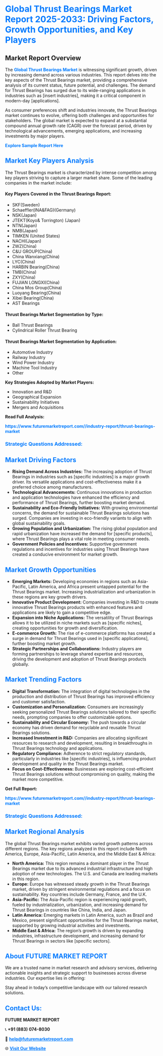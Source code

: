 <h1 style="color: #007BFF;">Global Thrust Bearings Market Report 2025-2033: Driving Factors, Growth Opportunities, and Key Players</h1>

<section id="overview">
<h2>Market Report Overview</h2>
<p>The <a href="https://www.futuremarketreport.com//industry-report/thrust-bearings-market" style="color: #007BFF; text-decoration: none;"><strong>Global Thrust Bearings Market</strong></a> is witnessing significant growth, driven by increasing demand across various industries. This report delves into the key aspects of the Thrust Bearings market, providing a comprehensive analysis of its current status, future potential, and challenges. The demand for Thrust Bearings has surged due to its wide-ranging applications in industries such as [insert industries], making it a critical component in modern-day [applications].</p>
<p>As consumer preferences shift and industries innovate, the Thrust Bearings market continues to evolve, offering both challenges and opportunities for stakeholders. The global market is expected to expand at a substantial compound annual growth rate (CAGR) over the forecast period, driven by technological advancements, emerging applications, and increasing investments by major players.</p>
</section>

<section id="overview">
<p><a href="https://www.futuremarketreport.com//request-sample/reportId=83712" style="color: #007BFF; text-decoration: none;"><strong>Explore Sample Report Here</strong></a></p>
</section>

<section id="key-players">
<h2 style="color: #007BFF;">Market Key Players Analysis</h2>
<p>The Thrust Bearings market is characterized by intense competition among key players striving to capture a larger market share. Some of the leading companies in the market include:</p>
<h4>Key Players Covered in the Thrust Bearings Report:</h4>
<ul><li>SKF(Sweden)</li><li>Schaeffler(INA&amp;FAG)(Germany)</li><li>NSK(Japan)</li><li>JTEKT(Koyo&amp; Torrington) (Japan)</li><li>NTN(Japan)</li><li>NMB(Japan)</li><li>TIMKEN (United States)</li><li>NACHI(Japan)</li><li>ZWZ(China)</li><li>C&amp;U GROUP(China)</li><li>China Wanxiang(China)</li><li>LYC(China)</li><li>HARBIN Bearing(China)</li><li>TMB(China)</li><li>ZXY(China)</li><li>FUJIAN LONGXI(China)</li><li>China Mos Group(China)</li><li>Luoyang Bearing(China)</li><li>Xibei Bearing(China)</li><li>AST Bearings</li></ul>
<h4>Thrust Bearings Market Segmentation by Type:</h4>
<ul><li>Ball Thrust Bearings</li><li>Cylindrical Roller Thrust Bearing</li></ul>

<h4>Thrust Bearings Market Segmentation by Application:</h4>
<ul><li>Automotive Industry</li><li>Railway Industry</li><li>Wind Power Industry</li><li>Machine Tool Industry</li><li>Other</li></ul>
<p><strong>Key Strategies Adopted by Market Players:</strong></p>
<ul>
<li>Innovation and R&D</li>
<li>Geographical Expansion</li>
<li>Sustainability Initiatives</li>
<li>Mergers and Acquisitions</li>
</ul>
</section>

<section>
<p><strong>Read Full Analysis: </strong></p><a href="https://www.futuremarketreport.com//industry-report/thrust-bearings-market" style="color: #007BFF; text-decoration: none;"><strong>https://www.futuremarketreport.com//industry-report/thrust-bearings-market</strong></a>
<h3 style="color: #007BFF;">Strategic Questions Addressed:</h3>
</section>

<section id="driving-factors">
<h2 style="color: #007BFF;">Market Driving Factors</h2>
<ul>
<li><strong>Rising Demand Across Industries:</strong> The increasing adoption of Thrust Bearings in industries such as [specific industries] is a major growth driver. Its versatile applications and cost-effectiveness make it a preferred choice among manufacturers.</li>
<li><strong>Technological Advancements:</strong> Continuous innovations in production and application technologies have enhanced the efficiency and performance of Thrust Bearings, further boosting market demand.</li>
<li><strong>Sustainability and Eco-Friendly Initiatives:</strong> With growing environmental concerns, the demand for sustainable Thrust Bearings solutions has surged. Companies are investing in eco-friendly variants to align with global sustainability goals.</li>
<li><strong>Growing Population and Urbanization:</strong> The rising global population and rapid urbanization have increased the demand for [specific products], where Thrust Bearings plays a vital role in meeting consumer needs.</li>
<li><strong>Government Policies and Incentives:</strong> Supportive government regulations and incentives for industries using Thrust Bearings have created a conducive environment for market growth.</li>
</ul>
</section>

<section id="growth-opportunities">
<h2 style="color: #007BFF;">Market Growth Opportunities</h2>
<ul>
<li><strong>Emerging Markets:</strong> Developing economies in regions such as Asia-Pacific, Latin America, and Africa present untapped potential for the Thrust Bearings market. Increasing industrialization and urbanization in these regions are key growth drivers.</li>
<li><strong>Innovative Product Development:</strong> Companies investing in R&D to create innovative Thrust Bearings products with enhanced features and applications are likely to gain a competitive edge.</li>
<li><strong>Expansion into Niche Applications:</strong> The versatility of Thrust Bearings allows it to be utilized in niche markets such as [specific niches], creating opportunities for growth and diversification.</li>
<li><strong>E-commerce Growth:</strong> The rise of e-commerce platforms has created a surge in demand for Thrust Bearings used in [specific applications], further boosting market growth.</li>
<li><strong>Strategic Partnerships and Collaborations:</strong> Industry players are forming partnerships to leverage shared expertise and resources, driving the development and adoption of Thrust Bearings products globally.</li>
</ul>
</section>

<section id="trending-factors">
<h2 style="color: #007BFF;">Market Trending Factors</h2>
<ul>
<li><strong>Digital Transformation:</strong> The integration of digital technologies in the production and distribution of Thrust Bearings has improved efficiency and customer satisfaction.</li>
<li><strong>Customization and Personalization:</strong> Consumers are increasingly seeking personalized Thrust Bearings solutions tailored to their specific needs, prompting companies to offer customizable options.</li>
<li><strong>Sustainability and Circular Economy:</strong> The push towards a circular economy has driven demand for recyclable and reusable Thrust Bearings solutions.</li>
<li><strong>Increased Investment in R&D:</strong> Companies are allocating significant resources to research and development, resulting in breakthroughs in Thrust Bearings technology and applications.</li>
<li><strong>Regulatory Compliance:</strong> Adherence to strict regulatory standards, particularly in industries like [specific industries], is influencing product development and quality in the Thrust Bearings market.</li>
<li><strong>Focus on Cost-Effectiveness:</strong> Businesses are exploring cost-efficient Thrust Bearings solutions without compromising on quality, making the market more competitive.</li>
</ul>
</section>

<section>
<p><strong>Get Full Report: </strong></p><a href="https://www.futuremarketreport.com//industry-report/thrust-bearings-market" style="color: #007BFF; text-decoration: none;"><strong>https://www.futuremarketreport.com//industry-report/thrust-bearings-market</strong></a>
<h3 style="color: #007BFF;">Strategic Questions Addressed:</h3>
</section>


<section id="regional-analysis">
<h2 style="color: #007BFF;">Market Regional Analysis</h2>
<p>The global Thrust Bearings market exhibits varied growth patterns across different regions. The key regions analyzed in this report include North America, Europe, Asia-Pacific, Latin America, and the Middle East & Africa:</p>
<ul>
<li><strong>North America:</strong> This region remains a dominant player in the Thrust Bearings market due to its advanced industrial infrastructure and high adoption of new technologies. The U.S. and Canada are leading markets in this region.</li>
<li><strong>Europe:</strong> Europe has witnessed steady growth in the Thrust Bearings market, driven by stringent environmental regulations and a focus on sustainability. Key countries include Germany, France, and the U.K.</li>
<li><strong>Asia-Pacific:</strong> The Asia-Pacific region is experiencing rapid growth, fueled by industrialization, urbanization, and increasing demand for Thrust Bearings in countries like China, India, and Japan.</li>
<li><strong>Latin America:</strong> Emerging markets in Latin America, such as Brazil and Mexico, present significant opportunities for the Thrust Bearings market, supported by growing industrial activities and investments.</li>
<li><strong>Middle East & Africa:</strong> The region’s growth is driven by expanding industries, infrastructure development, and increasing demand for Thrust Bearings in sectors like [specific sectors].</li>
</ul>
</section>

<footer>
<h2 style="color: #007BFF;">About FUTURE MARKET REPORT</h2>
<p>We are a trusted name in market research and advisory services, delivering actionable insights and strategic support to businesses across diverse industries. Our expertise lies in offering:</p>

<p>Stay ahead in today’s competitive landscape with our tailored research solutions.</p>

<h2 style="color: #007BFF;">Contact Us:</h2>
<p><strong>FUTURE MARKET REPORT</strong></p>
<p>📞 <strong>+91 (883) 074-8030</strong></p>
<p>📧 <strong><a href="mailto:help@futuremarketreport.com" style="color: #007BFF;">help@futuremarketreport.com</a></strong></p>
<p>🌐 <strong><a href="https://www.futuremarketreport.com/" style="color: #007BFF;">Visit Our Website</a></strong></p>
</footer>